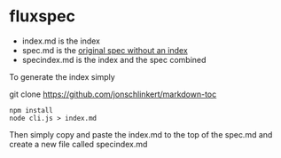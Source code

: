 # fluxspec

* index.md is the index
* spec.md is the
[original spec without an index](https://github.com/influxdata/flux/blob/master/docs/SPEC.md)
* specindex.md is the index and the spec combined

To generate the index simply

git clone https://github.com/jonschlinkert/markdown-toc

```
npm install
node cli.js > index.md
```

Then simply copy and paste the index.md to the top of the spec.md
and create a new file called specindex.md
